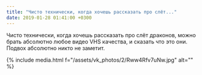 ```yaml
---
title: "Чисто технически, когда хочешь рассказать про слёт..."
date: 2019-01-28 01:41:00 +0300
---
```


Чисто технически, когда хочешь рассказать про слёт драконов, можно брать абсолютно любое видео VHS качества, и сказать что это они. Подвох абсолютно никто не заметит.

{% include media.html f="/assets/vk_photos/2/Rww4Rfv7uNw.jpg" alt="" %}
